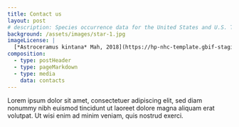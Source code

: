 ```yaml
---
title: Contact us
layout: post
# description: Species occurrence data for the United States and U.S. Territories.
background: /assets/images/star-1.jpg
imageLicense: |
  [*Astroceramus kintana* Mah, 2018](https://hp-nhc-template.gbif-staging.org/occurrence/search?entity=1806513266) by Cyril CHAMBARD licensed under [CC-BY-4.0](http://creativecommons.org/licenses/by-nc/4.0/)
composition: 
  - type: postHeader
  - type: pageMarkdown
  - type: media
    data: contacts
---
```


Lorem ipsum dolor sit amet, consectetuer adipiscing elit, sed diam nonummy nibh euismod tincidunt ut laoreet dolore magna aliquam erat volutpat. Ut wisi enim ad minim veniam, quis nostrud exerci.
